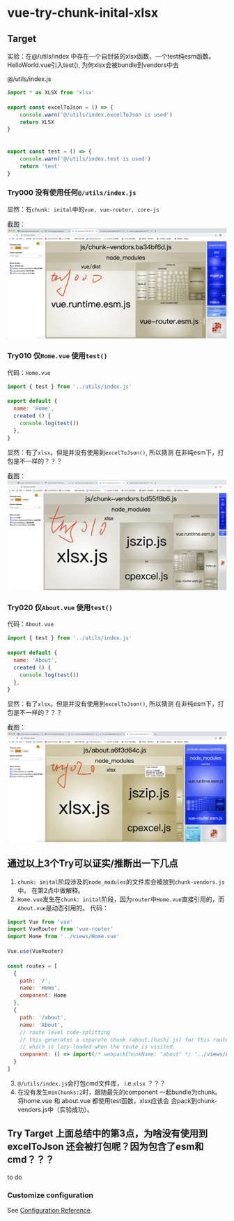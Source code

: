 # vue-try-chunk-inital-xlsx

## Target
实验：在@/utils/index 中存在一个自封装的xlsx函数，一个test纯esm函数。HelloWorld.vue引入test(), 为何xlsx会被bundle到vendors中去

@/utils/index.js
```js
import * as XLSX from 'xlsx'

export const excelToJson = () => {
    console.warn('@/utils/index.excelToJson is used')
    return XLSX
}


export const test = () => {
    console.warn('@/utils/index.test is used')
    return 'test'
}
```



### Try000 没有使用任何`@/utils/index.js`
显然：有`chunk: inital`中的`vue, vue-router, core-js`

截图：
![try000](./log_imgs/000.png)



### Try010 仅`Home.vue` 使用`test()`
代码：`Home.vue`
```js
import { test } from '../utils/index.js'

export default {
  name: 'Home',
  created () {
    console.log(test())
  },
}
```
显然：有了`xlsx`。但是并没有使用到`excelToJson()`, 所以猜测 在非纯esm下，打包是不一样的？？？

截图：
![try010](./log_imgs/010.png)



### Try020 仅`About.vue` 使用`test()`
代码：`About.vue`
```js
import { test } from '../utils/index.js'

export default {
  name: 'About',
  created () {
    console.log(test())
  },
}
```
显然：有了`xlsx`。但是并没有使用到`excelToJson()`, 所以猜测 在非纯esm下，打包是不一样的？？？

截图：
![try010](./log_imgs/020.png)



## 通过以上3个Try可以证实/推断出一下几点
1. `chunk: inital`阶段涉及的`node_modules`的文件库会被放到`chunk-vendors.js`中。 在第2点中做解释。
2. `Home.vue`发生在`chunk: inital`阶段，因为`router`中`Home.vue`直接引用的，而`About.vue`是动态引用的。
代码：
```js
import Vue from 'vue'
import VueRouter from 'vue-router'
import Home from '../views/Home.vue'

Vue.use(VueRouter)

const routes = [
  {
    path: '/',
    name: 'Home',
    component: Home
  },
  {
    path: '/about',
    name: 'About',
    // route level code-splitting
    // this generates a separate chunk (about.[hash].js) for this route
    // which is lazy-loaded when the route is visited.
    component: () => import(/* webpackChunkName: "about" */ '../views/About.vue')
  }
]
```
3. `@/utils/index.js`会打包cmd文件库， i.e.`xlsx` ？？？
4. 在没有发生`minChunks:2`时，跟随最先的component 一起bundle为chunk。
将home.vue 和 about.vue 都使用test函数，xlsx应该会 会pack到chunk-vendors.js中（实验成功）。



## Try Target 上面总结中的第3点，为啥没有使用到excelToJson 还会被打包呢？因为包含了esm和cmd？？？
to do



### Customize configuration
See [Configuration Reference](https://cli.vuejs.org/config/).
